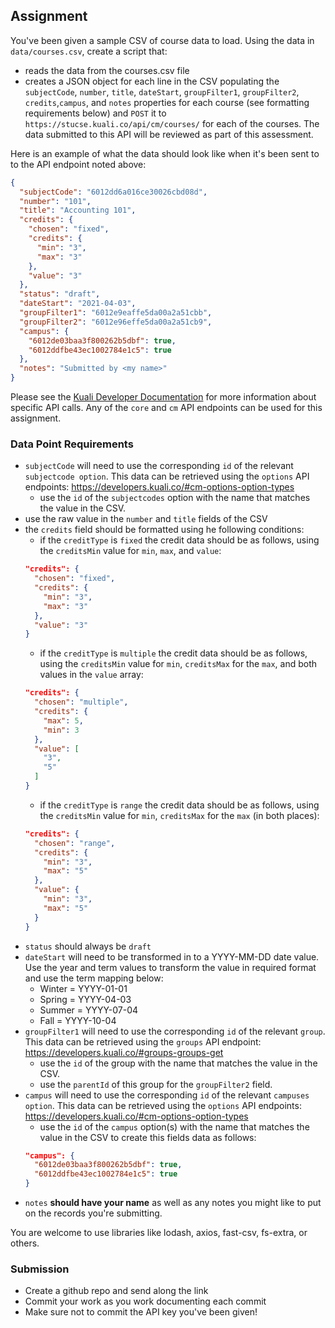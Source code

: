 ## Assignment

You've been given a sample CSV of course data to load. Using the data in `data/courses.csv`, create a script that:

- reads the data from the courses.csv file
- creates a JSON object for each line in the CSV populating the `subjectCode`, `number`, `title`, `dateStart`, `groupFilter1`, `groupFilter2`, `credits`,`campus`, and `notes` properties for each course (see formatting requirements below) and `POST` it to `https://stucse.kuali.co/api/cm/courses/` for each of the courses. The data submitted to this API will be reviewed as part of this assessment.

Here is an example of what the data should look like when it's been sent to to the API endpoint noted above:
```json
{
  "subjectCode": "6012dd6a016ce30026cbd08d",
  "number": "101",
  "title": "Accounting 101",
  "credits": {
    "chosen": "fixed",
    "credits": {
      "min": "3",
      "max": "3"
    },
    "value": "3"
  },
  "status": "draft",
  "dateStart": "2021-04-03",
  "groupFilter1": "6012e9eaffe5da00a2a51cbb",
  "groupFilter2": "6012e96effe5da00a2a51cb9",
  "campus": {
    "6012de03baa3f800262b5dbf": true,
    "6012ddfbe43ec1002784e1c5": true
  },
  "notes": "Submitted by <my name>"
}
```

Please see the [Kuali Developer Documentation](https://developers.kuali.co) for more information about specific API calls. Any of the `core` and `cm` API endpoints can be used for this assignment.

### Data Point Requirements
- `subjectCode` will need to use the corresponding `id` of the relevant `subjectcode option`. This data can be retrieved using the `options` API endpoints: https://developers.kuali.co/#cm-options-option-types
  - use the `id` of the `subjectcodes` option with the name that matches the value in the CSV.
- use the raw value in the `number` and `title` fields of the CSV
- the `credits` field should be formatted using he following conditions:
  - if the `creditType` is `fixed` the credit data should be as follows, using the `creditsMin` value for `min`, `max`, and `value`:
  ```json
  "credits": {
    "chosen": "fixed",
    "credits": {
      "min": "3",
      "max": "3"
    },
    "value": "3"
  }
  ```
  - if the `creditType` is `multiple` the credit data should be as follows, using the `creditsMin` value for `min`, `creditsMax` for the `max`, and both values in the `value` array:
  ```json
  "credits": {
    "chosen": "multiple",
    "credits": {
      "max": 5,
      "min": 3
    },
    "value": [
      "3",
      "5"
    ]
  }
  ```
  - if the `creditType` is `range` the credit data should be as follows, using the `creditsMin` value for `min`, `creditsMax` for the `max` (in both places):
  ```json
  "credits": {
    "chosen": "range",
    "credits": {
      "min": "3",
      "max": "5"
    },
    "value": {
      "min": "3",
      "max": "5"
    }
  }
  ```
- `status` should always be `draft`
- `dateStart` will need to be transformed in to a YYYY-MM-DD date value. Use the year and term values to transform the value in required format and use the term mapping below:
  - Winter = YYYY-01-01
  - Spring = YYYY-04-03
  - Summer = YYYY-07-04
  - Fall = YYYY-10-04
- `groupFilter1` will need to use the corresponding `id` of the relevant `group`. This data can be retrieved using the `groups` API endpoint: https://developers.kuali.co/#groups-groups-get
  - use the `id` of the group with the name that matches the value in the CSV.
  - use the `parentId` of this group for the `groupFilter2` field.
- `campus` will need to use the corresponding `id` of the relevant `campuses option`. This data can be retrieved using the `options` API endpoints: https://developers.kuali.co/#cm-options-option-types
  - use the `id` of the `campus` option(s) with the name that matches the value in the CSV to create this fields data as follows:
  ```json
  "campus": {
    "6012de03baa3f800262b5dbf": true,
    "6012ddfbe43ec1002784e1c5": true
  }
  ```
- `notes` **should have your name** as well as any notes you might like to put on the records you're submitting.

You are welcome to use libraries like lodash, axios, fast-csv, fs-extra, or others.

### Submission
- Create a github repo and send along the link
- Commit your work as you work documenting each commit
- Make sure not to commit the API key you've been given!
